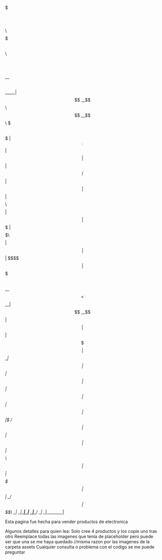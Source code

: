 $$$$$$$\  $$$$$$$$\  $$$$$$\  $$$$$$$\        $$\      $$\ $$$$$$$$\ 
$$  __$$\ $$  _____|$$  __$$\ $$  __$$\       $$$\    $$$ |$$  _____|
$$ |  $$ |$$ |      $$ /  $$ |$$ |  $$ |      $$$$\  $$$$ |$$ |      
$$$$$$$  |$$$$$\    $$$$$$$$ |$$ |  $$ |      $$\$$\$$ $$ |$$$$$\    
$$  __$$< $$  __|   $$  __$$ |$$ |  $$ |      $$ \$$$  $$ |$$  __|   
$$ |  $$ |$$ |      $$ |  $$ |$$ |  $$ |      $$ |\$  /$$ |$$ |      
$$ |  $$ |$$$$$$$$\ $$ |  $$ |$$$$$$$  |      $$ | \_/ $$ |$$$$$$$$\ 
\__|  \__|\________|\__|  \__|\_______/       \__|     \__|\________|
                                                                     
                                                                     
                                                                     
Esta pagina fue hecha para vender productos de electronica

Algunos detalles para quien lea:
Solo cree 4 productos y los copie uno tras otro
Reemplace todas las imagenes que tenia de placeholder pero puede ser que una se me haya quedado
//misma razon por las imagenes de la carpeta assets
Cualquier consulta o problema con el codigo se me puede preguntar
